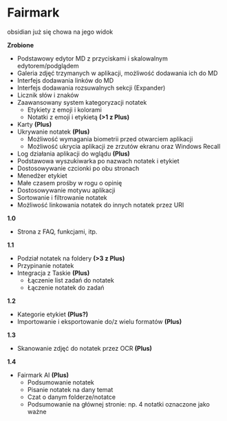 # Fairmark
obsidian już się chowa na jego widok

**Zrobione**
- Podstawowy edytor MD z przyciskami i skalowalnym edytorem/podglądem
- Galeria zdjęć trzymanych w aplikacji, możliwość dodawania ich do MD
- Interfejs dodawania linków do MD
- Interfejs dodawania rozsuwalnych sekcji (Expander)
- Licznik słów i znaków
- Zaawansowany system kategoryzacji notatek
  - Etykiety z emoji i kolorami
  - Notatki z emoji i etykietą **(\>1 z Plus)**
- Karty **(Plus)**
- Ukrywanie notatek **(Plus)**
  - Możliwość wymagania biometrii przed otwarciem aplikacji
  - Możliwość ukrycia aplikacji ze zrzutów ekranu oraz Windows Recall
- Log działania aplikacji do wglądu **(Plus)**
- Podstawowa wyszukiwarka po nazwach notatek i etykiet
- Dostosowywanie czcionki po obu stronach
- Menedżer etykiet
- Małe czasem prośby w rogu o opinię
- Dostosowywanie motywu aplikacji
- Sortowanie i filtrowanie notatek
- Możliwość linkowania notatek do innych notatek przez URI

**1.0**

- Strona z FAQ, funkcjami, itp.

**1.1**

- Podział notatek na foldery **(\>3 z Plus)**
- Przypinanie notatek
- Integracja z Taskie **(Plus)**
  - Łączenie list zadań do notatek
  - Łączenie notatek do zadań

**1.2**

- Kategorie etykiet **(Plus?)**
- Importowanie i eksportowanie do/z wielu formatów **(Plus)**

**1.3**

- Skanowanie zdjęć do notatek przez OCR **(Plus)**

**1.4**

- Fairmark AI **(Plus)**
  - Podsumowanie notatek
  - Pisanie notatek na dany temat
  - Czat o danym folderze/notatce
  - Podsumowanie na głównej stronie: np. 4 notatki oznaczone jako ważne
